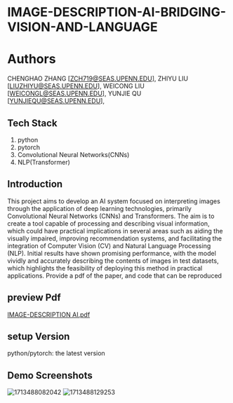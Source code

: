 # IMAGE-DESCRIPTION-AI-BRIDGING-VISION-AND-LANGUAGE
# Authors
CHENGHAO ZHANG [ZCH719@SEAS.UPENN.EDU],
ZHIYU LIU [LIUZHIYU@SEAS.UPENN.EDU],
WEICONG LIU [WEICONGL@SEAS.UPENN.EDU],
YUNJIE QU [YUNJIEQU@SEAS.UPENN.EDU],

## Tech Stack
1. python
2. pytorch
3. Convolutional Neural Networks(CNNs)
4. NLP(Transformer)

## Introduction
This project aims to develop an AI system focused on interpreting images through the application of deep learning technologies, primarily Convolutional Neural Networks (CNNs) and Transformers.
The aim is to create a tool capable of processing and describing visual information, which could have practical implications in several areas such as aiding the visually impaired,
improving recommendation systems, and facilitating the integration of Computer Vision (CV) and Natural Language Processing (NLP). Initial results have shown promising performance,
with the model vividly and accurately describing the contents of images in test datasets, which highlights the feasibility of deploying this method in practical applications.
Provide a pdf of the paper, and code that can be reproduced

## preview Pdf
[IMAGE-DESCRIPTION AI.pdf](https://github.com/ZhiyuL1u/IMAGE-DESCRIPTION-AI-BRIDGING-VISION-AND-LANGUAGE-WITH-DEEP/files/15031806/IMAGE-DESCRIPTION.AI.pdf)

## setup Version
python/pytorch: the latest version

## Demo Screenshots
![1713488082042](https://github.com/ZhiyuL1u/IMAGE-DESCRIPTION-AI-BRIDGING-VISION-AND-LANGUAGE-WITH-DEEP/assets/144643293/b30f2d05-78dd-49e6-889b-b73507690bca)
![1713488129253](https://github.com/ZhiyuL1u/IMAGE-DESCRIPTION-AI-BRIDGING-VISION-AND-LANGUAGE-WITH-DEEP/assets/144643293/14ca3f02-e609-4137-bd73-69b581ead73d)



